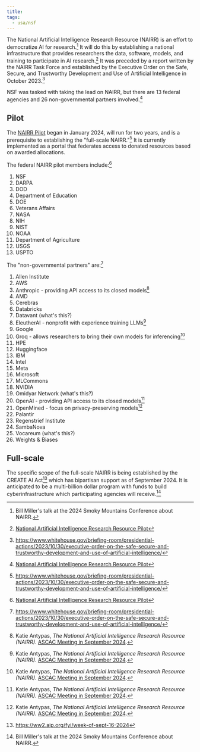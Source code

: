 ```yaml
---
title: 
tags:
  - usa/nsf
---
```

The National Artificial Intelligence Research Resource (NAIRR) is an effort to democratize AI for research.[^miller] It will do this by establishing a national infrastructure that provides researchers the data, software, models, and training to participate in AI research.[^nsf] It was preceded by a report written by the NAIRR Task Force and established by the Executive Order on the Safe, Secure, and Trustworthy Development and Use of Artificial Intelligence in October 2023.[^wh]

NSF was tasked with taking the lead on NAIRR, but there are 13 federal agencies and 26 non-governmental partners involved.[^nsf]

## Pilot

The [NAIRR Pilot](https://www.nairrpilot.org/) began in January 2024, will run for two years, and is a prerequisite to establishing the "full-scale NAIRR."[^wh] It is currently implemented as a portal that federates access to donated resources based on awarded allocations.

The federal NAIRR pilot members include:[^nsf]

1. NSF
2. DARPA
3. DOD
4. Department of Education
5. DOE
6. Veterans Affairs
7. NASA
8. NIH
9. NIST
10. NOAA
11. Department of Agriculture
12. USGS
13. USPTO

The "non-governmental partners" are:[^wh]

1. Allen Institute
2. AWS
3. Anthropic - providing API access to its closed models[^ascac2409]
4. AMD
5. Cerebras
6. Databricks
7. Datavant (what's this?)
8. EleutherAI - nonprofit with experience training LLMs[^ascac2409]
9. Google
10. Groq - allows researchers to bring their own models for inferencing[^ascac2409]
11. HPE
12. Huggingface
13. IBM
14. Intel
15. Meta
16. Microsoft
17. MLCommons
18. NVIDIA
19. Omidyar Network (what's this?)
20. OpenAI - providing API access to its closed models[^ascac2409]
21. OpenMined - focus on privacy-preserving models[^ascac2409]
22. Palantir
23. Regenstrief Institute
24. SambaNova
25. Vocareum (what's this?)
26. Weights & Biases

[^ascac2409]: Katie Antypas, _The National Artificial Intelligence Research Resource (NAIRR)_. [ASCAC Meeting in September 2024](https://science.osti.gov/ascr/ascac/Meetings/202409).

## Full-scale

The specific scope of the full-scale NAIRR is being established by the CREATE AI Act[^1] which has bipartisan support as of September 2024. It is anticipated to be a multi-billion dollar program with funds to build cyberinfrastructure which participating agencies will receive.[^miller]

[^nsf]: [National Artificial Intelligence Research Resource Pilot](https://new.nsf.gov/focus-areas/artificial-intelligence/nairr)
[^1]: https://ww2.aip.org/fyi/week-of-sept-16-2024
[^wh]: https://www.whitehouse.gov/briefing-room/presidential-actions/2023/10/30/executive-order-on-the-safe-secure-and-trustworthy-development-and-use-of-artificial-intelligence/
[^miller]: Bill Miller's talk at the 2024 Smoky Mountains Conference about NAIRR.
